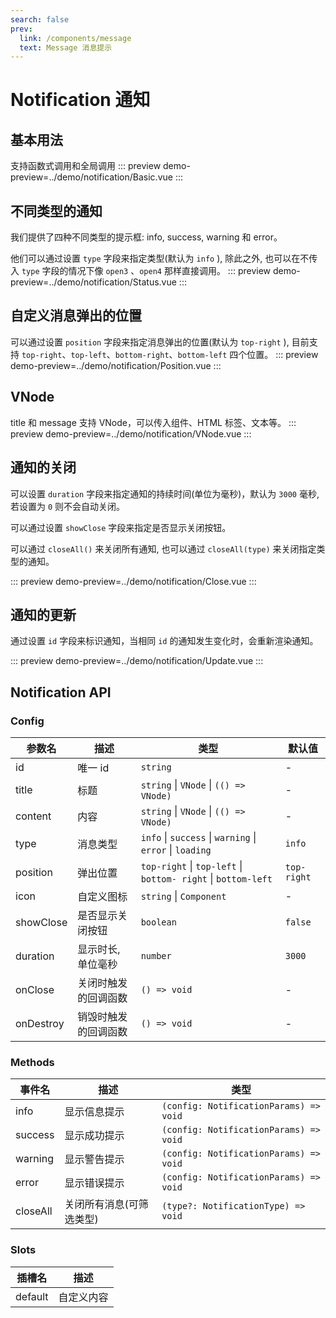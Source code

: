 ```yaml
---
search: false
prev:
  link: /components/message
  text: Message 消息提示
---
```


# Notification 通知

## 基本用法

支持函数式调用和全局调用
::: preview
demo-preview=../demo/notification/Basic.vue
:::

## 不同类型的通知

我们提供了四种不同类型的提示框: info, success, warning 和 error。

他们可以通过设置 `type` 字段来指定类型(默认为 `info` ), 除此之外, 也可以在不传入 `type` 字段的情况下像 `open3` 、`open4` 那样直接调用。
::: preview
demo-preview=../demo/notification/Status.vue
:::

## 自定义消息弹出的位置

可以通过设置 `position` 字段来指定消息弹出的位置(默认为 `top-right` ), 目前支持 `top-right`、`top-left`、`bottom-right`、`bottom-left` 四个位置。
::: preview
demo-preview=../demo/notification/Position.vue
:::

## VNode

title 和 message 支持 VNode，可以传入组件、HTML 标签、文本等。
::: preview
demo-preview=../demo/notification/VNode.vue
:::

## 通知的关闭

可以设置 `duration` 字段来指定通知的持续时间(单位为毫秒)，默认为 `3000` 毫秒, 若设置为 `0` 则不会自动关闭。

可以通过设置 `showClose` 字段来指定是否显示关闭按钮。

可以通过 `closeAll()` 来关闭所有通知, 也可以通过 `closeAll(type)` 来关闭指定类型的通知。

::: preview
demo-preview=../demo/notification/Close.vue
:::

## 通知的更新

通过设置 `id` 字段来标识通知，当相同 `id` 的通知发生变化时，会重新渲染通知。

::: preview
demo-preview=../demo/notification/Update.vue
:::

## Notification API

### Config

| 参数名    | 描述                 | 类型                                                          | 默认值      |
| --------- | -------------------- | ------------------------------------------------------------- | ----------- |
| id        | 唯一 id              | `string`                                                      | -           |
| title     | 标题                 | `string` \| `VNode` \| `(() => VNode)`                        | -           |
| content   | 内容                 | `string` \| `VNode` \| `(() => VNode)`                        | -           |
| type      | 消息类型             | `info` \| `success` \| `warning` \| `error` \| `loading`      | `info`      |
| position  | 弹出位置             | `top-right` \| `top-left` \| `bottom- right` \| `bottom-left` | `top-right` |
| icon      | 自定义图标           | `string` \| `Component`                                       | -           |
| showClose | 是否显示关闭按钮     | `boolean`                                                     | `false`     |
| duration  | 显示时长, 单位毫秒   | `number`                                                      | `3000`      |
| onClose   | 关闭时触发的回调函数 | `() => void`                                                  | -           |
| onDestroy | 销毁时触发的回调函数 | `() => void`                                                  | -           |

### Methods

| 事件名   | 描述                     | 类型                                   |
| -------- | ------------------------ | -------------------------------------- |
| info     | 显示信息提示             | `(config: NotificationParams) => void` |
| success  | 显示成功提示             | `(config: NotificationParams) => void` |
| warning  | 显示警告提示             | `(config: NotificationParams) => void` |
| error    | 显示错误提示             | `(config: NotificationParams) => void` |
| closeAll | 关闭所有消息(可筛选类型) | `(type?: NotificationType) => void`    |

### Slots

| 插槽名  | 描述       |
| ------- | ---------- |
| default | 自定义内容 |
